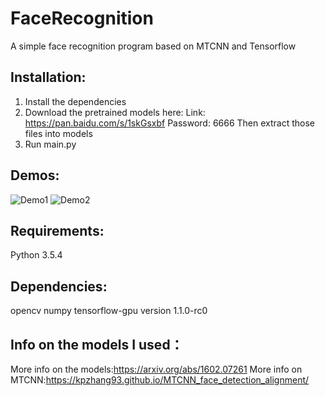 # FaceRecognition
A simple face recognition program based on MTCNN and Tensorflow

## Installation:
1. Install the dependencies
2. Download the pretrained models here: Link: https://pan.baidu.com/s/1skGsxbf Password: 6666
    Then extract those files into models
3. Run main.py

## Demos:
![Demo1](https://github.com/lmgy/FaceRecognition/blob/master/demos/pic1.jpg)
![Demo2](https://github.com/lmgy/FaceRecognition/blob/master/demos/pic2.jpg)
## Requirements:
Python 3.5.4

## Dependencies:
opencv
numpy
tensorflow-gpu version 1.1.0-rc0
    
## Info on the models I used：
More info on the models:https://arxiv.org/abs/1602.07261
More info on MTCNN:https://kpzhang93.github.io/MTCNN_face_detection_alignment/